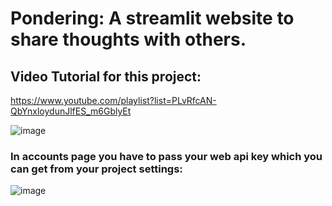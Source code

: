 # Pondering: A streamlit website to share thoughts with others.

## Video Tutorial for this project:
https://www.youtube.com/playlist?list=PLvRfcAN-QbYnxloydunJlfES_m6GblyEt

![image](https://github.com/Ashwani132003/pondering/assets/76273539/e8f2fc9f-6c5d-41c6-9249-429f899e4b16)



### In accounts page you have to pass your web api key which you can get from your project settings:
![image](https://github.com/Ashwani132003/pondering/assets/76273539/f01f1c7e-991f-4d83-ac49-01bf5ba98701)
